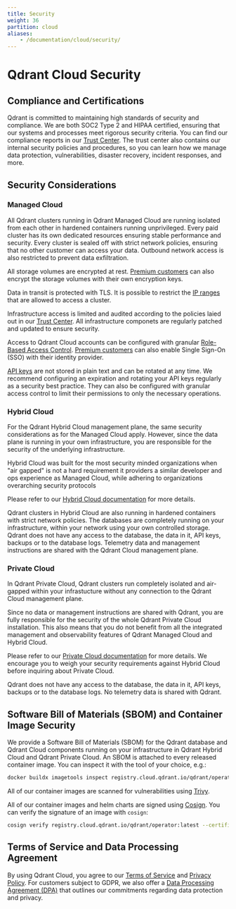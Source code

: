 ```yaml
---
title: Security
weight: 36
partition: cloud
aliases:
    - /documentation/cloud/security/
---
```


# Qdrant Cloud Security

## Compliance and Certifications

Qdrant is committed to maintaining high standards of security and compliance. We are both SOC2 Type 2 and HIPAA certified, ensuring that our systems and processes meet rigorous security criteria. You can find our compliance reports in our [Trust Center](https://qdrant.to/trust-center). The trust center also contains our internal security policies and procedures, so you can learn how we manage data protection, vulnerabilities, disaster recovery, incident responses, and more.

## Security Considerations

### Managed Cloud

All Qdrant clusters running in Qdrant Managed Cloud are running isolated from each other in hardened containers running unprivileged. Every paid cluster has its own dedicated resources ensuring stable performance and security. Every cluster is sealed off with strict network policies, ensuring that no other customer can access your data. Outbound network access is also restricted to prevent data exfiltration. 

All storage volumes are encrypted at rest. [Premium customers](/documentation/cloud-premium/) can also encrypt the storage volumes with their own encryption keys. 

Data in transit is protected with TLS. It is possible to restrict the [IP ranges](/cloud/configure-cluster/#client-ip-restrictions) that are allowed to access a cluster.

Infrastructure access is limited and audited according to the policies laied out in our [Trust Center](https://qdrant.to/trust-center). All infrastructure componets are regularly patched and updated to ensure security.

Access to Qdrant Cloud accounts can be configured with granular [Role-Based Access Control](/documentation/cloud-rbac/). [Premium customers](/documentation/cloud-premium/) can also enable Single Sign-On (SSO) with their identity provider.

[API keys](/cloud/authentication/) are not stored in plain text and can be rotated at any time. We recommend configuring an expiration and rotating your API keys regularly as a security best practice. They can also be configured with granular access control to limit their permissions to only the necessary operations.

### Hybrid Cloud

For the Qdrant Hybrid Cloud management plane, the same security considerations as for the Managed Cloud apply. However, since the data plane is running in your own infrastructure, you are responsible for the security of the underlying infrastructure. 

Hybrid Cloud was built for the most security minded organizations when "air gapped" is not a hard requirement it providers a similar developer and ops experience as Managed Cloud, while adhering to organizations overarching security protocols

Please refer to our [Hybrid Cloud documentation](/documentation/hybrid-cloud/) for more details.

Qdrant clusters in Hybrid Cloud are also running in hardened containers with strict network policies. The databases are completely running on your infrastructure, within your network using your own controlled storage. Qdrant does not have any access to the database, the data in it, API keys, backups or to the database logs. Telemetry data and management instructions are shared with the Qdrant Cloud management plane.

### Private Cloud

In Qdrant Private Cloud, Qdrant clusters run completely isolated and air-gapped within your infrastucture without any connection to the Qdrant Cloud management plane. 

Since no data or management instructions are shared with Qdrant, you are fully responsible for the security of the whole Qdrant Private Cloud installation. This also means that you do not benefit from all the integrated management and observability features of Qdrant Managed Cloud and Hybrid Cloud.

Please refer to our [Private Cloud documentation](/documentation/private-cloud/) for more details. We encourage you to weigh your security requirements against Hybrid Cloud before inquiring about Private Cloud.

Qdrant does not have any access to the database, the data in it, API keys, backups or to the database logs. No telemetry data is shared with Qdrant.

## Software Bill of Materials (SBOM) and Container Image Security

We provide a Software Bill of Materials (SBOM) for the Qdrant database and Qdrant Cloud components running on your infrastructure in Qdrant Hybrid Cloud and Qdrant Private Cloud. An SBOM is attached to every released container image. You can inspect it with the tool of your choice, e.g.:

```bash
docker buildx imagetools inspect registry.cloud.qdrant.io/qdrant/operator:latest --format "{{ json .SBOM }}"
```

All of our container images are scanned for vulnerabilities using [Trivy](https://trivy.dev/).

All of our container images and helm charts are signed using [Cosign](https://docs.sigstore.dev/). You can verify the signature of an image with `cosign`:

```bash
cosign verify registry.cloud.qdrant.io/qdrant/operator:latest --certificate-oidc-issuer=https://token.actions.githubusercontent.com --certificate-identity-regexp='https://github.com/qdrant/.*'
```

## Terms of Service and Data Processing Agreement

By using Qdrant Cloud, you agree to our [Terms of Service](https://cloud.qdrant.io/service-agreement) and [Privacy Policy](https://cloud.qdrant.io/privacy-policy). For customers subject to GDPR, we also offer a [Data Processing Agreement (DPA)](https://cloud.qdrant.io/dpa) that outlines our commitments regarding data protection and privacy.
